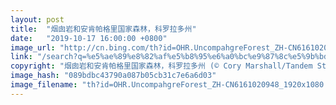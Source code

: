 ```yaml
---
layout: post
title:  "烟囱岩和安肯帕格里国家森林，科罗拉多州"
date:   "2019-10-17 16:00:00 +0800"
image_url: "http://cn.bing.com/th?id=OHR.UncompahgreForest_ZH-CN6161020948_1920x1080.jpg&rf=LaDigue_1920x1080.jpg&pid=hp"
link: "/search?q=%e5%ae%89%e8%82%af%e5%b8%95%e6%a0%bc%e9%87%8c%e5%9b%bd%e5%ae%b6%e6%a3%ae%e6%9e%97&form=hpcapt&mkt=zh-cn"
copyright: "烟囱岩和安肯帕格里国家森林，科罗拉多州 (© Cory Marshall/Tandem Stills + Motion)"
image_hash: "089bdbc43790a087b05cb31c7e6a6d03"
image_filename: "th?id=OHR.UncompahgreForest_ZH-CN6161020948_1920x1080.jpg&rf=LaDigue_1920x1080.jpg&pid=hp"
---
```

